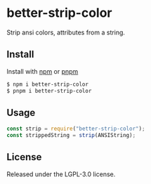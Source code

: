 # better-strip-color

Strip ansi colors, attributes from a string.

## Install

Install with [npm](https://www.npmjs.com/) or [pnpm](https://pnpm.js.org/)

```sh
$ npm i better-strip-color
$ pnpm i better-strip-color
```

## Usage

```js
const strip = require("better-strip-color");
const strippedString = strip(ANSIString);
```

## License

Released under the LGPL-3.0 license.
